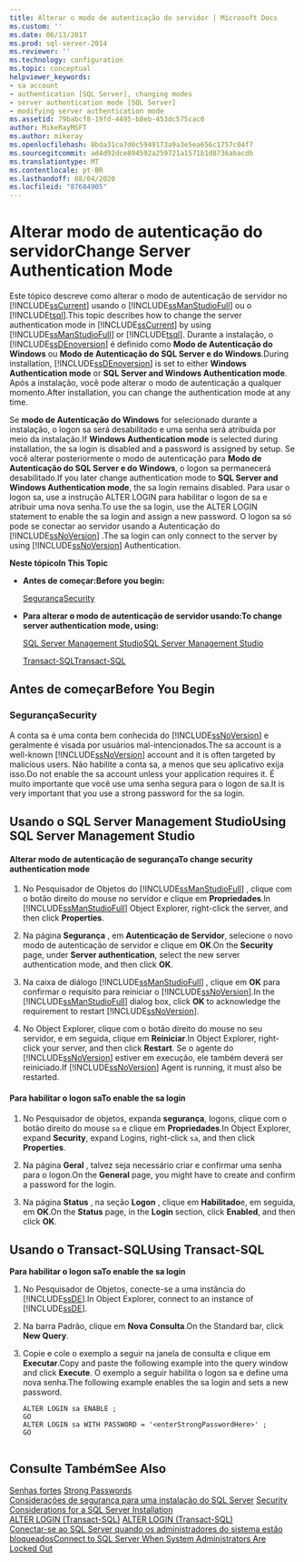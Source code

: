 ```yaml
---
title: Alterar o modo de autenticação do servidor | Microsoft Docs
ms.custom: ''
ms.date: 06/13/2017
ms.prod: sql-server-2014
ms.reviewer: ''
ms.technology: configuration
ms.topic: conceptual
helpviewer_keywords:
- sa account
- authentication [SQL Server], changing modes
- server authentication mode [SQL Server]
- modifying server authentication mode
ms.assetid: 79babcf8-19fd-4495-b8eb-453dc575cac0
author: MikeRayMSFT
ms.author: mikeray
ms.openlocfilehash: 8bda31ca7d0c5949173a9a3e5ea656c1757c04f7
ms.sourcegitcommit: ad4d92dce894592a259721a1571b1d8736abacdb
ms.translationtype: MT
ms.contentlocale: pt-BR
ms.lasthandoff: 08/04/2020
ms.locfileid: "87684905"
---
```

# <a name="change-server-authentication-mode"></a><span data-ttu-id="3e0f1-102">Alterar modo de autenticação do servidor</span><span class="sxs-lookup"><span data-stu-id="3e0f1-102">Change Server Authentication Mode</span></span>
  <span data-ttu-id="3e0f1-103">Este tópico descreve como alterar o modo de autenticação de servidor no [!INCLUDE[ssCurrent](../../includes/sscurrent-md.md)] usando o [!INCLUDE[ssManStudioFull](../../includes/ssmanstudiofull-md.md)] ou o [!INCLUDE[tsql](../../includes/tsql-md.md)].</span><span class="sxs-lookup"><span data-stu-id="3e0f1-103">This topic describes how to change the server authentication mode in [!INCLUDE[ssCurrent](../../includes/sscurrent-md.md)] by using [!INCLUDE[ssManStudioFull](../../includes/ssmanstudiofull-md.md)] or [!INCLUDE[tsql](../../includes/tsql-md.md)].</span></span> <span data-ttu-id="3e0f1-104">Durante a instalação, o [!INCLUDE[ssDEnoversion](../../includes/ssdenoversion-md.md)] é definido como **Modo de Autenticação do Windows** ou **Modo de Autenticação do SQL Server e do Windows**.</span><span class="sxs-lookup"><span data-stu-id="3e0f1-104">During installation, [!INCLUDE[ssDEnoversion](../../includes/ssdenoversion-md.md)] is set to either **Windows Authentication mode** or **SQL Server and Windows Authentication mode**.</span></span> <span data-ttu-id="3e0f1-105">Após a instalação, você pode alterar o modo de autenticação a qualquer momento.</span><span class="sxs-lookup"><span data-stu-id="3e0f1-105">After installation, you can change the authentication mode at any time.</span></span>  
  
 <span data-ttu-id="3e0f1-106">Se **modo de Autenticação do Windows** for selecionado durante a instalação, o logon sa será desabilitado e uma senha será atribuída por meio da instalação.</span><span class="sxs-lookup"><span data-stu-id="3e0f1-106">If **Windows Authentication mode** is selected during installation, the sa login is disabled and a password is assigned by setup.</span></span> <span data-ttu-id="3e0f1-107">Se você alterar posteriormente o modo de autenticação para **Modo de Autenticação do SQL Server e do Windows**, o logon sa permanecerá desabilitado.</span><span class="sxs-lookup"><span data-stu-id="3e0f1-107">If you later change authentication mode to **SQL Server and Windows Authentication mode**, the sa login remains disabled.</span></span> <span data-ttu-id="3e0f1-108">Para usar o logon sa, use a instrução ALTER LOGIN para habilitar o logon de sa e atribuir uma nova senha.</span><span class="sxs-lookup"><span data-stu-id="3e0f1-108">To use the sa login, use the ALTER LOGIN statement to enable the sa login and assign a new password.</span></span> <span data-ttu-id="3e0f1-109">O logon sa só pode se conectar ao servidor usando a Autenticação do [!INCLUDE[ssNoVersion](../../includes/ssnoversion-md.md)] .</span><span class="sxs-lookup"><span data-stu-id="3e0f1-109">The sa login can only connect to the server by using [!INCLUDE[ssNoVersion](../../includes/ssnoversion-md.md)] Authentication.</span></span>  
  
 <span data-ttu-id="3e0f1-110">**Neste tópico**</span><span class="sxs-lookup"><span data-stu-id="3e0f1-110">**In This Topic**</span></span>  
  
-   <span data-ttu-id="3e0f1-111">**Antes de começar:**</span><span class="sxs-lookup"><span data-stu-id="3e0f1-111">**Before you begin:**</span></span>  
  
     [<span data-ttu-id="3e0f1-112">Segurança</span><span class="sxs-lookup"><span data-stu-id="3e0f1-112">Security</span></span>](#Security)  
  
-   <span data-ttu-id="3e0f1-113">**Para alterar o modo de autenticação de servidor usando:**</span><span class="sxs-lookup"><span data-stu-id="3e0f1-113">**To change server authentication mode, using:**</span></span>  
  
     [<span data-ttu-id="3e0f1-114">SQL Server Management Studio</span><span class="sxs-lookup"><span data-stu-id="3e0f1-114">SQL Server Management Studio</span></span>](#SSMSProcedure)  
  
     [<span data-ttu-id="3e0f1-115">Transact-SQL</span><span class="sxs-lookup"><span data-stu-id="3e0f1-115">Transact-SQL</span></span>](#TsqlProcedure)  
  
##  <a name="before-you-begin"></a><a name="BeforeYouBegin"></a> <span data-ttu-id="3e0f1-116">Antes de começar</span><span class="sxs-lookup"><span data-stu-id="3e0f1-116">Before You Begin</span></span>  
  
###  <a name="security"></a><a name="Security"></a> <span data-ttu-id="3e0f1-117">Segurança</span><span class="sxs-lookup"><span data-stu-id="3e0f1-117">Security</span></span>  
 <span data-ttu-id="3e0f1-118">A conta sa é uma conta bem conhecida do [!INCLUDE[ssNoVersion](../../includes/ssnoversion-md.md)] e geralmente é visada por usuários mal-intencionados.</span><span class="sxs-lookup"><span data-stu-id="3e0f1-118">The sa account is a well-known [!INCLUDE[ssNoVersion](../../includes/ssnoversion-md.md)] account and it is often targeted by malicious users.</span></span> <span data-ttu-id="3e0f1-119">Não habilite a conta sa, a menos que seu aplicativo exija isso.</span><span class="sxs-lookup"><span data-stu-id="3e0f1-119">Do not enable the sa account unless your application requires it.</span></span> <span data-ttu-id="3e0f1-120">É muito importante que você use uma senha segura para o logon de sa.</span><span class="sxs-lookup"><span data-stu-id="3e0f1-120">It is very important that you use a strong password for the sa login.</span></span>  
  
##  <a name="using-sql-server-management-studio"></a><a name="SSMSProcedure"></a> <span data-ttu-id="3e0f1-121">Usando o SQL Server Management Studio</span><span class="sxs-lookup"><span data-stu-id="3e0f1-121">Using SQL Server Management Studio</span></span>  
  
#### <a name="to-change-security-authentication-mode"></a><span data-ttu-id="3e0f1-122">Alterar modo de autenticação de segurança</span><span class="sxs-lookup"><span data-stu-id="3e0f1-122">To change security authentication mode</span></span>  
  
1.  <span data-ttu-id="3e0f1-123">No Pesquisador de Objetos do [!INCLUDE[ssManStudioFull](../../includes/ssmanstudiofull-md.md)] , clique com o botão direito do mouse no servidor e clique em **Propriedades**.</span><span class="sxs-lookup"><span data-stu-id="3e0f1-123">In [!INCLUDE[ssManStudioFull](../../includes/ssmanstudiofull-md.md)] Object Explorer, right-click the server, and then click **Properties**.</span></span>  
  
2.  <span data-ttu-id="3e0f1-124">Na página **Segurança** , em **Autenticação de Servidor**, selecione o novo modo de autenticação de servidor e clique em **OK**.</span><span class="sxs-lookup"><span data-stu-id="3e0f1-124">On the **Security** page, under **Server authentication**, select the new server authentication mode, and then click **OK**.</span></span>  
  
3.  <span data-ttu-id="3e0f1-125">Na caixa de diálogo [!INCLUDE[ssManStudioFull](../../includes/ssmanstudiofull-md.md)] , clique em **OK** para confirmar o requisito para reiniciar o [!INCLUDE[ssNoVersion](../../includes/ssnoversion-md.md)].</span><span class="sxs-lookup"><span data-stu-id="3e0f1-125">In the [!INCLUDE[ssManStudioFull](../../includes/ssmanstudiofull-md.md)] dialog box, click **OK** to acknowledge the requirement to restart [!INCLUDE[ssNoVersion](../../includes/ssnoversion-md.md)].</span></span>  
  
4.  <span data-ttu-id="3e0f1-126">No Object Explorer, clique com o botão direito do mouse no seu servidor, e em seguida, clique em **Reiniciar**.</span><span class="sxs-lookup"><span data-stu-id="3e0f1-126">In Object Explorer, right-click your server, and then click **Restart**.</span></span> <span data-ttu-id="3e0f1-127">Se o agente do [!INCLUDE[ssNoVersion](../../includes/ssnoversion-md.md)] estiver em execução, ele também deverá ser reiniciado.</span><span class="sxs-lookup"><span data-stu-id="3e0f1-127">If [!INCLUDE[ssNoVersion](../../includes/ssnoversion-md.md)] Agent is running, it must also be restarted.</span></span>  
  
#### <a name="to-enable-the-sa-login"></a><span data-ttu-id="3e0f1-128">Para habilitar o logon sa</span><span class="sxs-lookup"><span data-stu-id="3e0f1-128">To enable the sa login</span></span>  
  
1.  <span data-ttu-id="3e0f1-129">No Pesquisador de objetos, expanda **segurança**, logons, clique com o botão direito do mouse `sa` e clique em **Propriedades**.</span><span class="sxs-lookup"><span data-stu-id="3e0f1-129">In Object Explorer, expand **Security**, expand Logins, right-click `sa`, and then click **Properties**.</span></span>  
  
2.  <span data-ttu-id="3e0f1-130">Na página **Geral** , talvez seja necessário criar e confirmar uma senha para o logon.</span><span class="sxs-lookup"><span data-stu-id="3e0f1-130">On the **General** page, you might have to create and confirm a password for the  login.</span></span>  
  
3.  <span data-ttu-id="3e0f1-131">Na página **Status** , na seção **Logon** , clique em **Habilitado**e, em seguida, em **OK**.</span><span class="sxs-lookup"><span data-stu-id="3e0f1-131">On the **Status** page, in the **Login** section, click **Enabled**, and then click **OK**.</span></span>  
  
##  <a name="using-transact-sql"></a><a name="TsqlProcedure"></a> <span data-ttu-id="3e0f1-132">Usando o Transact-SQL</span><span class="sxs-lookup"><span data-stu-id="3e0f1-132">Using Transact-SQL</span></span>  
 <span data-ttu-id="3e0f1-133">**Para habilitar o logon sa**</span><span class="sxs-lookup"><span data-stu-id="3e0f1-133">**To enable the sa login**</span></span>  
  
1.  <span data-ttu-id="3e0f1-134">No Pesquisador de Objetos, conecte-se a uma instância do [!INCLUDE[ssDE](../../includes/ssde-md.md)].</span><span class="sxs-lookup"><span data-stu-id="3e0f1-134">In Object Explorer, connect to an instance of [!INCLUDE[ssDE](../../includes/ssde-md.md)].</span></span>  
  
2.  <span data-ttu-id="3e0f1-135">Na barra Padrão, clique em **Nova Consulta**.</span><span class="sxs-lookup"><span data-stu-id="3e0f1-135">On the Standard bar, click **New Query**.</span></span>  
  
3.  <span data-ttu-id="3e0f1-136">Copie e cole o exemplo a seguir na janela de consulta e clique em **Executar**.</span><span class="sxs-lookup"><span data-stu-id="3e0f1-136">Copy and paste the following example into the query window and click **Execute**.</span></span> <span data-ttu-id="3e0f1-137">O exemplo a seguir habilita o logon sa e define uma nova senha.</span><span class="sxs-lookup"><span data-stu-id="3e0f1-137">The following example enables the sa login and sets a new password.</span></span>  
  
    ```  
    ALTER LOGIN sa ENABLE ;  
    GO  
    ALTER LOGIN sa WITH PASSWORD = '<enterStrongPasswordHere>' ;  
    GO  
  
    ```  
  
## <a name="see-also"></a><span data-ttu-id="3e0f1-138">Consulte Também</span><span class="sxs-lookup"><span data-stu-id="3e0f1-138">See Also</span></span>  
 <span data-ttu-id="3e0f1-139">[Senhas fortes](../../relational-databases/security/strong-passwords.md) </span><span class="sxs-lookup"><span data-stu-id="3e0f1-139">[Strong Passwords](../../relational-databases/security/strong-passwords.md) </span></span>  
 <span data-ttu-id="3e0f1-140">[Considerações de segurança para uma instalação do SQL Server](../../sql-server/install/security-considerations-for-a-sql-server-installation.md) </span><span class="sxs-lookup"><span data-stu-id="3e0f1-140">[Security Considerations for a SQL Server Installation](../../sql-server/install/security-considerations-for-a-sql-server-installation.md) </span></span>  
 <span data-ttu-id="3e0f1-141">[ALTER LOGIN &#40;Transact-SQL&#41;](/sql/t-sql/statements/alter-login-transact-sql) </span><span class="sxs-lookup"><span data-stu-id="3e0f1-141">[ALTER LOGIN &#40;Transact-SQL&#41;](/sql/t-sql/statements/alter-login-transact-sql) </span></span>  
 [<span data-ttu-id="3e0f1-142">Conectar-se ao SQL Server quando os administradores do sistema estão bloqueados</span><span class="sxs-lookup"><span data-stu-id="3e0f1-142">Connect to SQL Server When System Administrators Are Locked Out</span></span>](connect-to-sql-server-when-system-administrators-are-locked-out.md)  
  
  
